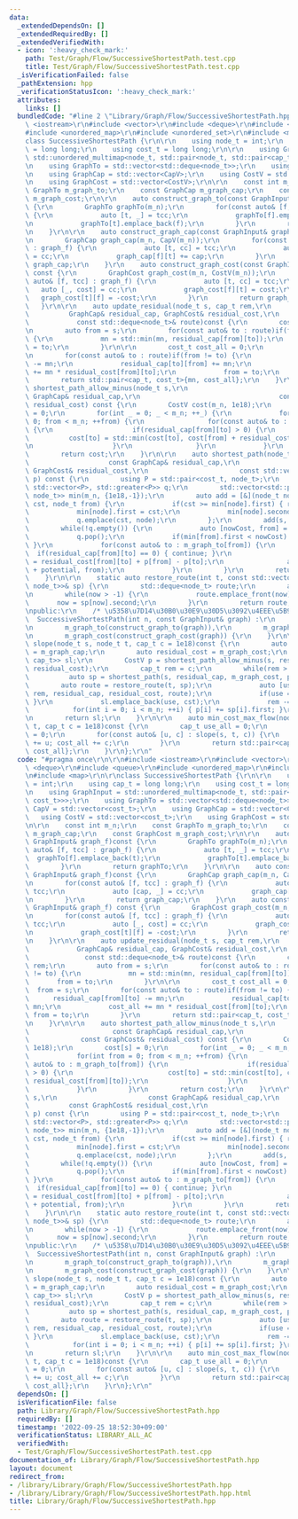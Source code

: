 ```yaml
---
data:
  _extendedDependsOn: []
  _extendedRequiredBy: []
  _extendedVerifiedWith:
  - icon: ':heavy_check_mark:'
    path: Test/Graph/Flow/SuccessiveShortestPath.test.cpp
    title: Test/Graph/Flow/SuccessiveShortestPath.test.cpp
  _isVerificationFailed: false
  _pathExtension: hpp
  _verificationStatusIcon: ':heavy_check_mark:'
  attributes:
    links: []
  bundledCode: "#line 2 \"Library/Graph/Flow/SuccessiveShortestPath.hpp\"\n\r\n#include\
    \ <iostream>\r\n#include <vector>\r\n#include <deque>\r\n#include <queue>\r\n\
    #include <unordered_map>\r\n#include <unordered_set>\r\n#include <map>\r\n\r\n\
    class SuccessiveShortestPath {\r\n\r\n    using node_t = int;\r\n    using cap_t\
    \ = long long;\r\n    using cost_t = long long;\r\n\r\n    using GraphInput =\
    \ std::unordered_multimap<node_t, std::pair<node_t, std::pair<cap_t, cost_t>>>;\r\
    \n    using GraphTo = std::vector<std::deque<node_t>>;\r\n    using CapV = std::vector<cost_t>;\r\
    \n    using GraphCap = std::vector<CapV>;\r\n    using CostV = std::vector<cost_t>;\r\
    \n    using GraphCost = std::vector<CostV>;\r\n\r\n    const int m_n;\r\n    const\
    \ GraphTo m_graph_to;\r\n    const GraphCap m_graph_cap;\r\n    const GraphCost\
    \ m_graph_cost;\r\n\r\n    auto construct_graph_to(const GraphInput& graph_f)const\
    \ {\r\n        GraphTo graphTo(m_n);\r\n        for(const auto& [f, tcc] : graph_f)\
    \ {\r\n            auto [t, _] = tcc;\r\n            graphTo[f].emplace_back(t);\r\
    \n            graphTo[t].emplace_back(f);\r\n        }\r\n        return graphTo;\r\
    \n    }\r\n\r\n    auto construct_graph_cap(const GraphInput& graph_f)const {\r\
    \n        GraphCap graph_cap(m_n, CapV(m_n));\r\n        for(const auto& [f, tcc]\
    \ : graph_f) {\r\n            auto [t, cc] = tcc;\r\n            auto [cap, _]\
    \ = cc;\r\n            graph_cap[f][t] += cap;\r\n        }\r\n        return\
    \ graph_cap;\r\n    }\r\n    auto construct_graph_cost(const GraphInput& graph_f)\
    \ const {\r\n        GraphCost graph_cost(m_n, CostV(m_n));\r\n        for(const\
    \ auto& [f, tcc] : graph_f) {\r\n            auto [t, cc] = tcc;\r\n         \
    \   auto [_, cost] = cc;\r\n            graph_cost[f][t] = cost;\r\n         \
    \   graph_cost[t][f] = -cost;\r\n        }\r\n        return graph_cost;\r\n \
    \   }\r\n\r\n    auto update_residual(node_t s, cap_t rem,\r\n               \
    \          GraphCap& residual_cap, GraphCost& residual_cost,\r\n             \
    \            const std::deque<node_t>& route)const {\r\n        cost_t mn = rem;\r\
    \n        auto from = s;\r\n        for(const auto& to : route)if(from != to)\
    \ {\r\n            mn = std::min(mn, residual_cap[from][to]);\r\n            from\
    \ = to;\r\n        }\r\n\r\n        cost_t cost_all = 0;\r\n        from = s;\r\
    \n        for(const auto& to : route)if(from != to) {\r\n            residual_cap[from][to]\
    \ -= mn;\r\n            residual_cap[to][from] += mn;\r\n            cost_all\
    \ += mn * residual_cost[from][to];\r\n            from = to;\r\n        }\r\n\
    \        return std::pair<cap_t, cost_t>{mn, cost_all};\r\n    }\r\n\r\n    auto\
    \ shortest_path_allow_minus(node_t s,\r\n                                   const\
    \ GraphCap& residual_cap,\r\n                                   const GraphCost&\
    \ residual_cost) const {\r\n        CostV cost(m_n, 1e18);\r\n        cost[s]\
    \ = 0;\r\n        for(int _ = 0; _ < m_n; ++_) {\r\n            for(int from =\
    \ 0; from < m_n; ++from) {\r\n                for(const auto& to : m_graph_to[from])\
    \ {\r\n                    if(residual_cap[from][to] > 0) {\r\n              \
    \          cost[to] = std::min(cost[to], cost[from] + residual_cost[from][to]);\r\
    \n                    }\r\n                }\r\n            }\r\n        }\r\n\
    \        return cost;\r\n    }\r\n\r\n    auto shortest_path(node_t s,\r\n   \
    \                    const GraphCap& residual_cap,\r\n                       const\
    \ GraphCost& residual_cost,\r\n                       const std::vector<cost_t>&\
    \ p) const {\r\n        using P = std::pair<cost_t, node_t>;\r\n        std::priority_queue<P,\
    \ std::vector<P>, std::greater<P>> q;\r\n        std::vector<std::pair<cost_t,\
    \ node_t>> min(m_n, {1e18,-1});\r\n        auto add = [&](node_t node, cost_t\
    \ cst, node_t from) {\r\n            if(cst >= min[node].first) { return; }\r\n\
    \            min[node].first = cst;\r\n            min[node].second = from;\r\n\
    \            q.emplace(cst, node);\r\n        };\r\n        add(s, 0, -1);\r\n\
    \        while(!q.empty()) {\r\n            auto [nowCost, from] = q.top();\r\n\
    \            q.pop();\r\n            if(min[from].first < nowCost) { continue;\
    \ }\r\n            for(const auto& to : m_graph_to[from]) {\r\n              \
    \  if(residual_cap[from][to] == 0) { continue; }\r\n                auto potential\
    \ = residual_cost[from][to] + p[from] - p[to];\r\n                add(to, nowCost\
    \ + potential, from);\r\n            }\r\n        }\r\n        return min;\r\n\
    \    }\r\n\r\n    static auto restore_route(int t, const std::vector<std::pair<cost_t,\
    \ node_t>>& sp) {\r\n        std::deque<node_t> route;\r\n        auto now = t;\r\
    \n        while(now > -1) {\r\n            route.emplace_front(now);\r\n     \
    \       now = sp[now].second;\r\n        }\r\n        return route;\r\n    }\r\
    \npublic:\r\n    /* \u5358\u7D14\u30B0\u30E9\u30D5\u3092\u4EEE\u5B9A */\r\n  \
    \  SuccessiveShortestPath(int n, const GraphInput& graph) :\r\n        m_n(n),\r\
    \n        m_graph_to(construct_graph_to(graph)),\r\n        m_graph_cap(construct_graph_cap(graph)),\r\
    \n        m_graph_cost(construct_graph_cost(graph)) {\r\n    }\r\n\r\n    auto\
    \ slope(node_t s, node_t t, cap_t c = 1e18)const {\r\n        auto residual_cap\
    \ = m_graph_cap;\r\n        auto residual_cost = m_graph_cost;\r\n        std::deque<std::pair<cost_t,\
    \ cap_t>> sl;\r\n        CostV p = shortest_path_allow_minus(s, residual_cap,\
    \ residual_cost);\r\n        cap_t rem = c;\r\n        while(rem > 0) {\r\n  \
    \          auto sp = shortest_path(s, residual_cap, m_graph_cost, p);\r\n    \
    \        auto route = restore_route(t, sp);\r\n            auto [use, cst] = update_residual(s,\
    \ rem, residual_cap, residual_cost, route);\r\n            if(use == 0) { break;\
    \ }\r\n            sl.emplace_back(use, cst);\r\n            rem -= use;\r\n \
    \           for(int i = 0; i < m_n; ++i) { p[i] += sp[i].first; }\r\n        }\r\
    \n        return sl;\r\n    }\r\n\r\n    auto min_cost_max_flow(node_t s, node_t\
    \ t, cap_t c = 1e18)const {\r\n        cap_t use_all = 0;\r\n        cost_t cost_all\
    \ = 0;\r\n        for(const auto& [u, c] : slope(s, t, c)) {\r\n            use_all\
    \ += u; cost_all += c;\r\n        }\r\n        return std::pair<cap_t, cost_t>{use_all,\
    \ cost_all};\r\n    }\r\n};\r\n"
  code: "#pragma once\r\n\r\n#include <iostream>\r\n#include <vector>\r\n#include\
    \ <deque>\r\n#include <queue>\r\n#include <unordered_map>\r\n#include <unordered_set>\r\
    \n#include <map>\r\n\r\nclass SuccessiveShortestPath {\r\n\r\n    using node_t\
    \ = int;\r\n    using cap_t = long long;\r\n    using cost_t = long long;\r\n\r\
    \n    using GraphInput = std::unordered_multimap<node_t, std::pair<node_t, std::pair<cap_t,\
    \ cost_t>>>;\r\n    using GraphTo = std::vector<std::deque<node_t>>;\r\n    using\
    \ CapV = std::vector<cost_t>;\r\n    using GraphCap = std::vector<CapV>;\r\n \
    \   using CostV = std::vector<cost_t>;\r\n    using GraphCost = std::vector<CostV>;\r\
    \n\r\n    const int m_n;\r\n    const GraphTo m_graph_to;\r\n    const GraphCap\
    \ m_graph_cap;\r\n    const GraphCost m_graph_cost;\r\n\r\n    auto construct_graph_to(const\
    \ GraphInput& graph_f)const {\r\n        GraphTo graphTo(m_n);\r\n        for(const\
    \ auto& [f, tcc] : graph_f) {\r\n            auto [t, _] = tcc;\r\n          \
    \  graphTo[f].emplace_back(t);\r\n            graphTo[t].emplace_back(f);\r\n\
    \        }\r\n        return graphTo;\r\n    }\r\n\r\n    auto construct_graph_cap(const\
    \ GraphInput& graph_f)const {\r\n        GraphCap graph_cap(m_n, CapV(m_n));\r\
    \n        for(const auto& [f, tcc] : graph_f) {\r\n            auto [t, cc] =\
    \ tcc;\r\n            auto [cap, _] = cc;\r\n            graph_cap[f][t] += cap;\r\
    \n        }\r\n        return graph_cap;\r\n    }\r\n    auto construct_graph_cost(const\
    \ GraphInput& graph_f) const {\r\n        GraphCost graph_cost(m_n, CostV(m_n));\r\
    \n        for(const auto& [f, tcc] : graph_f) {\r\n            auto [t, cc] =\
    \ tcc;\r\n            auto [_, cost] = cc;\r\n            graph_cost[f][t] = cost;\r\
    \n            graph_cost[t][f] = -cost;\r\n        }\r\n        return graph_cost;\r\
    \n    }\r\n\r\n    auto update_residual(node_t s, cap_t rem,\r\n             \
    \            GraphCap& residual_cap, GraphCost& residual_cost,\r\n           \
    \              const std::deque<node_t>& route)const {\r\n        cost_t mn =\
    \ rem;\r\n        auto from = s;\r\n        for(const auto& to : route)if(from\
    \ != to) {\r\n            mn = std::min(mn, residual_cap[from][to]);\r\n     \
    \       from = to;\r\n        }\r\n\r\n        cost_t cost_all = 0;\r\n      \
    \  from = s;\r\n        for(const auto& to : route)if(from != to) {\r\n      \
    \      residual_cap[from][to] -= mn;\r\n            residual_cap[to][from] +=\
    \ mn;\r\n            cost_all += mn * residual_cost[from][to];\r\n           \
    \ from = to;\r\n        }\r\n        return std::pair<cap_t, cost_t>{mn, cost_all};\r\
    \n    }\r\n\r\n    auto shortest_path_allow_minus(node_t s,\r\n              \
    \                     const GraphCap& residual_cap,\r\n                      \
    \             const GraphCost& residual_cost) const {\r\n        CostV cost(m_n,\
    \ 1e18);\r\n        cost[s] = 0;\r\n        for(int _ = 0; _ < m_n; ++_) {\r\n\
    \            for(int from = 0; from < m_n; ++from) {\r\n                for(const\
    \ auto& to : m_graph_to[from]) {\r\n                    if(residual_cap[from][to]\
    \ > 0) {\r\n                        cost[to] = std::min(cost[to], cost[from] +\
    \ residual_cost[from][to]);\r\n                    }\r\n                }\r\n\
    \            }\r\n        }\r\n        return cost;\r\n    }\r\n\r\n    auto shortest_path(node_t\
    \ s,\r\n                       const GraphCap& residual_cap,\r\n             \
    \          const GraphCost& residual_cost,\r\n                       const std::vector<cost_t>&\
    \ p) const {\r\n        using P = std::pair<cost_t, node_t>;\r\n        std::priority_queue<P,\
    \ std::vector<P>, std::greater<P>> q;\r\n        std::vector<std::pair<cost_t,\
    \ node_t>> min(m_n, {1e18,-1});\r\n        auto add = [&](node_t node, cost_t\
    \ cst, node_t from) {\r\n            if(cst >= min[node].first) { return; }\r\n\
    \            min[node].first = cst;\r\n            min[node].second = from;\r\n\
    \            q.emplace(cst, node);\r\n        };\r\n        add(s, 0, -1);\r\n\
    \        while(!q.empty()) {\r\n            auto [nowCost, from] = q.top();\r\n\
    \            q.pop();\r\n            if(min[from].first < nowCost) { continue;\
    \ }\r\n            for(const auto& to : m_graph_to[from]) {\r\n              \
    \  if(residual_cap[from][to] == 0) { continue; }\r\n                auto potential\
    \ = residual_cost[from][to] + p[from] - p[to];\r\n                add(to, nowCost\
    \ + potential, from);\r\n            }\r\n        }\r\n        return min;\r\n\
    \    }\r\n\r\n    static auto restore_route(int t, const std::vector<std::pair<cost_t,\
    \ node_t>>& sp) {\r\n        std::deque<node_t> route;\r\n        auto now = t;\r\
    \n        while(now > -1) {\r\n            route.emplace_front(now);\r\n     \
    \       now = sp[now].second;\r\n        }\r\n        return route;\r\n    }\r\
    \npublic:\r\n    /* \u5358\u7D14\u30B0\u30E9\u30D5\u3092\u4EEE\u5B9A */\r\n  \
    \  SuccessiveShortestPath(int n, const GraphInput& graph) :\r\n        m_n(n),\r\
    \n        m_graph_to(construct_graph_to(graph)),\r\n        m_graph_cap(construct_graph_cap(graph)),\r\
    \n        m_graph_cost(construct_graph_cost(graph)) {\r\n    }\r\n\r\n    auto\
    \ slope(node_t s, node_t t, cap_t c = 1e18)const {\r\n        auto residual_cap\
    \ = m_graph_cap;\r\n        auto residual_cost = m_graph_cost;\r\n        std::deque<std::pair<cost_t,\
    \ cap_t>> sl;\r\n        CostV p = shortest_path_allow_minus(s, residual_cap,\
    \ residual_cost);\r\n        cap_t rem = c;\r\n        while(rem > 0) {\r\n  \
    \          auto sp = shortest_path(s, residual_cap, m_graph_cost, p);\r\n    \
    \        auto route = restore_route(t, sp);\r\n            auto [use, cst] = update_residual(s,\
    \ rem, residual_cap, residual_cost, route);\r\n            if(use == 0) { break;\
    \ }\r\n            sl.emplace_back(use, cst);\r\n            rem -= use;\r\n \
    \           for(int i = 0; i < m_n; ++i) { p[i] += sp[i].first; }\r\n        }\r\
    \n        return sl;\r\n    }\r\n\r\n    auto min_cost_max_flow(node_t s, node_t\
    \ t, cap_t c = 1e18)const {\r\n        cap_t use_all = 0;\r\n        cost_t cost_all\
    \ = 0;\r\n        for(const auto& [u, c] : slope(s, t, c)) {\r\n            use_all\
    \ += u; cost_all += c;\r\n        }\r\n        return std::pair<cap_t, cost_t>{use_all,\
    \ cost_all};\r\n    }\r\n};\r\n"
  dependsOn: []
  isVerificationFile: false
  path: Library/Graph/Flow/SuccessiveShortestPath.hpp
  requiredBy: []
  timestamp: '2022-09-25 18:52:30+09:00'
  verificationStatus: LIBRARY_ALL_AC
  verifiedWith:
  - Test/Graph/Flow/SuccessiveShortestPath.test.cpp
documentation_of: Library/Graph/Flow/SuccessiveShortestPath.hpp
layout: document
redirect_from:
- /library/Library/Graph/Flow/SuccessiveShortestPath.hpp
- /library/Library/Graph/Flow/SuccessiveShortestPath.hpp.html
title: Library/Graph/Flow/SuccessiveShortestPath.hpp
---
```


